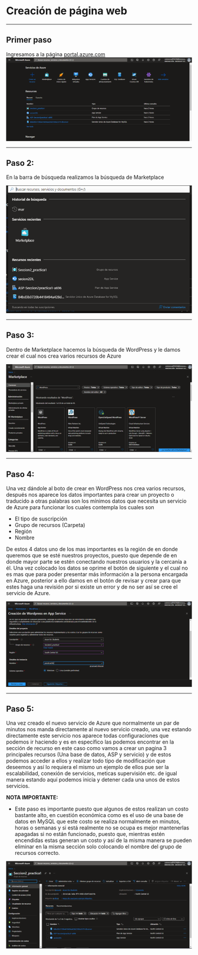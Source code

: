# Creación de página web
--------------------------------------------------------
## **Primer paso**
Ingresamos a la página [portal.azure.com](https://portal.azure.com/)
![portal.azure.com](https://github.com/aldodanielle/Practica1_Pag_WEB/blob/main/Imagenes/1.png)

--------------------------------------------------------

## **Paso 2:** 
En la barra de búsqueda realizamos la búsqueda de Marketplace

![marketplace](https://github.com/aldodanielle/Practica1_Pag_WEB/blob/main/Imagenes/2.png)

--------------------------------------------------------

## **Paso 3:**
Dentro de Marketplace hacemos la búsqueda de WordPress y le damos crear el cual nos crea varios recursos de Azure

![wordpress](https://github.com/aldodanielle/Practica1_Pag_WEB/blob/main/Imagenes/3.png)

--------------------------------------------------------

## **Paso 4:**
Una vez dándole al boto de crear en WordPress nos crea varios recursos, después nos aparece los datos importantes para crear un proyecto o traducido a otras palabras son los mínimos datos que necesita un servicio de Azure para funcionar los cuales contempla los cuales son 
-	El tipo de suscripción
-	Grupo de recursos (Carpeta)
-	Región 
-	Nombre  

De estos 4 datos uno de los mas importantes es la región de en donde queremos que se esté nuestros proyectos, puesto que depende de en donde mayor parte se estén conectando nuestros usuarios y la cercanía a él.
 Una vez colocado los datos se oprime el botón de siguiente y el cual no es mas que para poder presentar más información a la persona encargada en Azure, posterior a ello damos en el botón de revisar y crear para que estes haga una revisión por si existe un error y de no ser así se cree el servicio de Azure.

![Creación de WordPress en App Service](https://github.com/aldodanielle/Practica1_Pag_WEB/blob/main/Imagenes/4.png)

--------------------------------------------------------

## **Paso 5:**
Una vez creado el nuevo servicio de Azure que normalmente un par de minutos nos manda directamente al nuevo servicio creado, una vez estando directamente este servicio nos aparece todas configuraciones que podemos ir haciendo y es en específico las podemos encontrar en la sección de recurso en este caso como vamos a crear un pagina 3 principales recursos (Una base de datos, ASP y servicio) y de estos podemos acceder a ellos y realizar todo tipo de modificación que deseemos y así lo requiera el mismo un ejemplo de ellos pue ser la escalabilidad, conexión de servicios, meticas supervisión etc. de igual manera estando aquí podemos inicia y detener cada una unos de estos servicios.  

**NOTA IMPORTANTE:** 
- Este paso es importante puesto que algunos de estos realizan un costo bastante alto, en cuestión económica como es el uso de una base de datos en MySQL que este costo se realiza normalmente en minutos, horas o semanas y si está realmente no se ocupa es mejor mantenerlas apagadas si no están funcionado, puesto que, mientras estén encendidas estas generan un costo y así de la misma manera se pueden eliminar en la misma sección solo colocando el nombre del grupo de recursos correcto.

![Recursos de Azure](https://github.com/aldodanielle/Practica1_Pag_WEB/blob/main/Imagenes/5.png)
